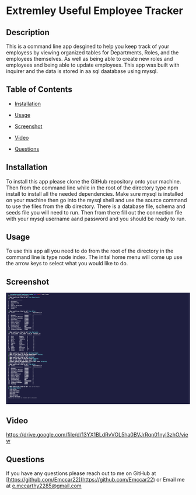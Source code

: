 # Extremley Useful Employee Tracker

## Description

This is a command line app desgined to help you keep track of your employess by viewing organized tables for Departments, Roles, and the employees themselves.  As well as being able to create new roles and employees and being able to update employees.  This app was built with inquirer and the data is stored in aa sql daatabase using mysql.

## Table of Contents

* [Installation](#installation)
* [Usage](#usage)
* [Screenshot](#screenshot)
* [Video](#video)

* [Questions](#questions)

## Installation

To install this app please clone the GitHub repository onto your machine.  Then from the command line while in the root of the directory type npm install to install all the needed dependencies.  Make sure mysql is installed on your machine then go into the mysql shell and use the source command to use the files from the db directory.  There is a database file, schema and seeds file you will need to run.  Then from there fill out the connection file with your mysql username aand password and you should be ready to run.

## Usage

To use this app all you need to do from the root of the directory in the command line is type node index.  The inital home menu will come up use the arrow keys to select what you would  like to do.

## Screenshot
![screenshot](./assets/images/screenshot.png)

## Video
https://drive.google.com/file/d/13YX1BLdRvVOL5ha0BVJrRqn01nyl3zhO/view

## Questions

If you have any questions please reach out to me on GitHub at [https://github.com/Emccar22](https://github.com/Emccar22) or Email me at [e.mccarthy2285@gmail.com](mailto:e.mccarthy2285@gmail.com)
